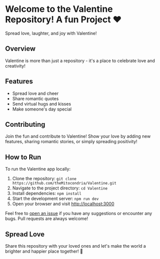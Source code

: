 <h1>Welcome to the Valentine Repository! A fun Project ❤️</h1>
<p>Spread love, laughter, and joy with Valentine!</p>
<h2>Overview</h2>
<p>Valentine is more than just a repository - it's a place to celebrate love and creativity!</p>
<h2>Features</h2>
<ul>
    <li>Spread love and cheer</li>
    <li>Share romantic quotes</li>
    <li>Send virtual hugs and kisses</li>
    <li>Make someone's day special</li>
</ul>
<h2>Contributing</h2>
<p>Join the fun and contribute to Valentine! Show your love by adding new features, sharing romantic stories,
    or simply spreading positivity!</p>
 <h2>How to Run</h2>
        <p>To run the Valentine app locally:</p>
        <ol>
            <li>Clone the repository: <code>git clone https://github.com/theMitocondria/Valentine.git</code></li>
            <li>Navigate to the project directory: <code>cd Valentine</code></li>
            <li>Install dependencies: <code>npm install</code></li>
            <li>Start the development server: <code>npm run dev</code></li>
            <li>Open your browser and visit <a href="http://localhost:3000">http://localhost:3000</a></li>
        </ol>
<p>Feel free to <a href="https://github.com/theMitocondria/Valentine/issues">open an issue</a> if you have any
    suggestions or encounter any bugs. Pull requests are always welcome!</p>
<h2>Spread Love</h2>
<p>Share this repository with your loved ones and let's make the world a brighter and happier place together!  💌</p>
